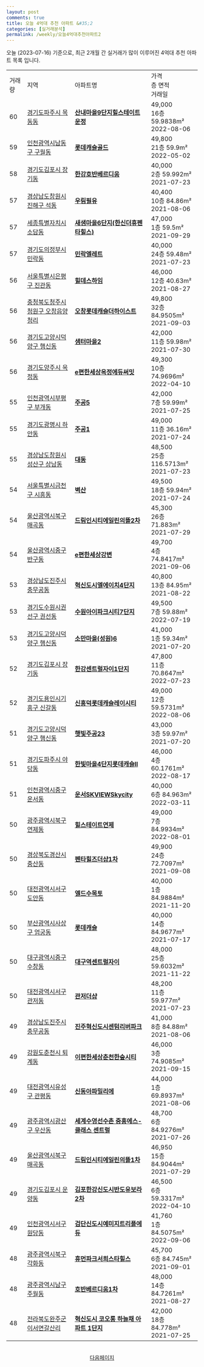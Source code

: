 ```yaml
---
layout: post
comments: true
title: 오늘 4억대 추천 아파트 &#35;2
categories: [실거래분석]
permalink: /weekly/오늘4억대추천아파트2
---
```


오늘 (2023-07-16) 기준으로, 최근 2개월 간 실거래가 많이 이루어진 4억대 추천 아파트 목록 입니다.

<table class="sortable">
  <tr>
    <td>거래량</td>
    <td>지역</td>
    <td>아파트명</td>
    <td>가격<br>층 면적<br>거래일</td>
  </tr>

  <tr class="item">
    <td>60</td>
    <td><a href="/apt/경기도파주시목동동">경기도파주시 목동동</a></td>
    <td style="font-weight: bold;"><a href="/apt/경기도파주시목동동산내마을9단지힐스테이트운정">산내마을9단지힐스테이트운정</a></td>
    <td>49,000<br>16층  59.9838m²<br>2022-08-06</td>
  </tr>

  <tr class="item">
    <td>59</td>
    <td><a href="/apt/인천광역시남동구구월동">인천광역시남동구 구월동</a></td>
    <td style="font-weight: bold;"><a href="/apt/인천광역시남동구구월동롯데캐슬골드">롯데캐슬골드</a></td>
    <td>49,800<br>21층  59.9m²<br>2022-05-02</td>
  </tr>

  <tr class="item">
    <td>58</td>
    <td><a href="/apt/경기도김포시장기동">경기도김포시 장기동</a></td>
    <td style="font-weight: bold;"><a href="/apt/경기도김포시장기동한강호반베르디움">한강호반베르디움</a></td>
    <td>40,000<br>2층  59.992m²<br>2021-07-23</td>
  </tr>

  <tr class="item">
    <td>57</td>
    <td><a href="/apt/경상남도창원시진해구석동">경상남도창원시진해구 석동</a></td>
    <td style="font-weight: bold;"><a href="/apt/경상남도창원시진해구석동우림필유">우림필유</a></td>
    <td>40,400<br>10층  84.86m²<br>2021-08-06</td>
  </tr>

  <tr class="item">
    <td>57</td>
    <td><a href="/apt/세종특별자치시소담동">세종특별자치시 소담동</a></td>
    <td style="font-weight: bold;"><a href="/apt/세종특별자치시소담동새샘마을6단지(한신더휴펜타힐스)">새샘마을6단지(한신더휴펜타힐스)</a></td>
    <td>47,000<br>1층  59.5m²<br>2021-09-29</td>
  </tr>

  <tr class="item">
    <td>57</td>
    <td><a href="/apt/경기도의정부시민락동">경기도의정부시 민락동</a></td>
    <td style="font-weight: bold;"><a href="/apt/경기도의정부시민락동민락엘레트">민락엘레트</a></td>
    <td>40,000<br>24층  59.48m²<br>2021-07-23</td>
  </tr>

  <tr class="item">
    <td>56</td>
    <td><a href="/apt/서울특별시은평구진관동">서울특별시은평구 진관동</a></td>
    <td style="font-weight: bold;"><a href="/apt/서울특별시은평구진관동힐데스하임">힐데스하임</a></td>
    <td>46,000<br>12층  40.63m²<br>2021-08-27</td>
  </tr>

  <tr class="item">
    <td>56</td>
    <td><a href="/apt/충청북도청주시청원구오창읍양청리">충청북도청주시청원구 오창읍양청리</a></td>
    <td style="font-weight: bold;"><a href="/apt/충청북도청주시청원구오창읍양청리오창롯데캐슬더하이스트">오창롯데캐슬더하이스트</a></td>
    <td>49,800<br>32층  84.9505m²<br>2021-09-03</td>
  </tr>

  <tr class="item">
    <td>56</td>
    <td><a href="/apt/경기도고양시덕양구행신동">경기도고양시덕양구 행신동</a></td>
    <td style="font-weight: bold;"><a href="/apt/경기도고양시덕양구행신동샘터마을2">샘터마을2</a></td>
    <td>42,000<br>11층  59.98m²<br>2021-07-30</td>
  </tr>

  <tr class="item">
    <td>56</td>
    <td><a href="/apt/경기도양주시옥정동">경기도양주시 옥정동</a></td>
    <td style="font-weight: bold;"><a href="/apt/경기도양주시옥정동e편한세상옥정에듀써밋">e편한세상옥정에듀써밋</a></td>
    <td>49,300<br>10층  74.9696m²<br>2022-04-10</td>
  </tr>

  <tr class="item">
    <td>55</td>
    <td><a href="/apt/인천광역시부평구부개동">인천광역시부평구 부개동</a></td>
    <td style="font-weight: bold;"><a href="/apt/인천광역시부평구부개동주공5">주공5</a></td>
    <td>42,000<br>7층  59.99m²<br>2021-07-25</td>
  </tr>

  <tr class="item">
    <td>55</td>
    <td><a href="/apt/경기도광명시하안동">경기도광명시 하안동</a></td>
    <td style="font-weight: bold;"><a href="/apt/경기도광명시하안동주공1">주공1</a></td>
    <td>49,000<br>11층  36.16m²<br>2021-07-24</td>
  </tr>

  <tr class="item">
    <td>55</td>
    <td><a href="/apt/경상남도창원시성산구상남동">경상남도창원시성산구 상남동</a></td>
    <td style="font-weight: bold;"><a href="/apt/경상남도창원시성산구상남동대동">대동</a></td>
    <td>48,500<br>25층  116.5713m²<br>2021-07-23</td>
  </tr>

  <tr class="item">
    <td>54</td>
    <td><a href="/apt/서울특별시금천구시흥동">서울특별시금천구 시흥동</a></td>
    <td style="font-weight: bold;"><a href="/apt/서울특별시금천구시흥동벽산">벽산</a></td>
    <td>49,500<br>18층  59.94m²<br>2021-07-24</td>
  </tr>

  <tr class="item">
    <td>54</td>
    <td><a href="/apt/울산광역시북구매곡동">울산광역시북구 매곡동</a></td>
    <td style="font-weight: bold;"><a href="/apt/울산광역시북구매곡동드림인시티에일린의뜰2차">드림인시티에일린의뜰2차</a></td>
    <td>45,300<br>26층  71.883m²<br>2021-07-29</td>
  </tr>

  <tr class="item">
    <td>54</td>
    <td><a href="/apt/울산광역시중구반구동">울산광역시중구 반구동</a></td>
    <td style="font-weight: bold;"><a href="/apt/울산광역시중구반구동e편한세상강변">e편한세상강변</a></td>
    <td>49,700<br>4층  74.8417m²<br>2021-09-06</td>
  </tr>

  <tr class="item">
    <td>53</td>
    <td><a href="/apt/경상남도진주시충무공동">경상남도진주시 충무공동</a></td>
    <td style="font-weight: bold;"><a href="/apt/경상남도진주시충무공동혁신도시엘에이치4단지">혁신도시엘에이치4단지</a></td>
    <td>40,800<br>13층  84.95m²<br>2021-08-22</td>
  </tr>

  <tr class="item">
    <td>53</td>
    <td><a href="/apt/경기도수원시권선구권선동">경기도수원시권선구 권선동</a></td>
    <td style="font-weight: bold;"><a href="/apt/경기도수원시권선구권선동수원아이파크시티7단지">수원아이파크시티7단지</a></td>
    <td>49,500<br>7층  59.88m²<br>2022-07-19</td>
  </tr>

  <tr class="item">
    <td>53</td>
    <td><a href="/apt/경기도고양시덕양구행신동">경기도고양시덕양구 행신동</a></td>
    <td style="font-weight: bold;"><a href="/apt/경기도고양시덕양구행신동소만마을(성원)6">소만마을(성원)6</a></td>
    <td>41,000<br>1층  59.34m²<br>2021-07-20</td>
  </tr>

  <tr class="item">
    <td>52</td>
    <td><a href="/apt/경기도김포시장기동">경기도김포시 장기동</a></td>
    <td style="font-weight: bold;"><a href="/apt/경기도김포시장기동한강센트럴자이1단지">한강센트럴자이1단지</a></td>
    <td>47,800<br>11층  70.8647m²<br>2022-07-23</td>
  </tr>

  <tr class="item">
    <td>52</td>
    <td><a href="/apt/경기도용인시기흥구신갈동">경기도용인시기흥구 신갈동</a></td>
    <td style="font-weight: bold;"><a href="/apt/경기도용인시기흥구신갈동신흥덕롯데캐슬레이시티">신흥덕롯데캐슬레이시티</a></td>
    <td>49,000<br>12층  59.5731m²<br>2022-08-06</td>
  </tr>

  <tr class="item">
    <td>51</td>
    <td><a href="/apt/경기도고양시덕양구행신동">경기도고양시덕양구 행신동</a></td>
    <td style="font-weight: bold;"><a href="/apt/경기도고양시덕양구행신동햇빛주공23">햇빛주공23</a></td>
    <td>43,000<br>3층  59.97m²<br>2021-07-20</td>
  </tr>

  <tr class="item">
    <td>51</td>
    <td><a href="/apt/경기도파주시야당동">경기도파주시 야당동</a></td>
    <td style="font-weight: bold;"><a href="/apt/경기도파주시야당동한빛마을4단지롯데캐슬Ⅱ">한빛마을4단지롯데캐슬Ⅱ</a></td>
    <td>46,000<br>4층  60.1761m²<br>2022-08-17</td>
  </tr>

  <tr class="item">
    <td>51</td>
    <td><a href="/apt/인천광역시중구운서동">인천광역시중구 운서동</a></td>
    <td style="font-weight: bold;"><a href="/apt/인천광역시중구운서동운서SKVIEWSkycity">운서SKVIEWSkycity</a></td>
    <td>40,000<br>6층  84.963m²<br>2022-03-11</td>
  </tr>

  <tr class="item">
    <td>50</td>
    <td><a href="/apt/광주광역시북구연제동">광주광역시북구 연제동</a></td>
    <td style="font-weight: bold;"><a href="/apt/광주광역시북구연제동힐스테이트연제">힐스테이트연제</a></td>
    <td>49,000<br>7층  84.9934m²<br>2022-08-01</td>
  </tr>

  <tr class="item">
    <td>50</td>
    <td><a href="/apt/경상북도경산시중산동">경상북도경산시 중산동</a></td>
    <td style="font-weight: bold;"><a href="/apt/경상북도경산시중산동펜타힐즈더샵1차">펜타힐즈더샵1차</a></td>
    <td>49,900<br>24층  72.7097m²<br>2021-09-08</td>
  </tr>

  <tr class="item">
    <td>50</td>
    <td><a href="/apt/대전광역시서구도안동">대전광역시서구 도안동</a></td>
    <td style="font-weight: bold;"><a href="/apt/대전광역시서구도안동엘드수목토">엘드수목토</a></td>
    <td>40,000<br>1층  84.9884m²<br>2021-11-20</td>
  </tr>

  <tr class="item">
    <td>50</td>
    <td><a href="/apt/부산광역시사상구엄궁동">부산광역시사상구 엄궁동</a></td>
    <td style="font-weight: bold;"><a href="/apt/부산광역시사상구엄궁동롯데캐슬">롯데캐슬</a></td>
    <td>40,000<br>14층  84.9677m²<br>2021-07-17</td>
  </tr>

  <tr class="item">
    <td>50</td>
    <td><a href="/apt/대구광역시중구수창동">대구광역시중구 수창동</a></td>
    <td style="font-weight: bold;"><a href="/apt/대구광역시중구수창동대구역센트럴자이">대구역센트럴자이</a></td>
    <td>48,000<br>25층  59.6032m²<br>2021-11-22</td>
  </tr>

  <tr class="item">
    <td>50</td>
    <td><a href="/apt/대전광역시서구관저동">대전광역시서구 관저동</a></td>
    <td style="font-weight: bold;"><a href="/apt/대전광역시서구관저동관저더샵">관저더샵</a></td>
    <td>48,200<br>11층  59.977m²<br>2021-07-23</td>
  </tr>

  <tr class="item">
    <td>49</td>
    <td><a href="/apt/경상남도진주시충무공동">경상남도진주시 충무공동</a></td>
    <td style="font-weight: bold;"><a href="/apt/경상남도진주시충무공동진주혁신도시센텀리버파크">진주혁신도시센텀리버파크</a></td>
    <td>41,000<br>8층  84.88m²<br>2021-08-06</td>
  </tr>

  <tr class="item">
    <td>49</td>
    <td><a href="/apt/강원도춘천시퇴계동">강원도춘천시 퇴계동</a></td>
    <td style="font-weight: bold;"><a href="/apt/강원도춘천시퇴계동이편한세상춘천한숲시티">이편한세상춘천한숲시티</a></td>
    <td>46,000<br>3층  74.9085m²<br>2021-09-15</td>
  </tr>

  <tr class="item">
    <td>49</td>
    <td><a href="/apt/대전광역시유성구관평동">대전광역시유성구 관평동</a></td>
    <td style="font-weight: bold;"><a href="/apt/대전광역시유성구관평동신동아파밀리에">신동아파밀리에</a></td>
    <td>44,000<br>1층  69.8937m²<br>2021-08-06</td>
  </tr>

  <tr class="item">
    <td>49</td>
    <td><a href="/apt/광주광역시광산구우산동">광주광역시광산구 우산동</a></td>
    <td style="font-weight: bold;"><a href="/apt/광주광역시광산구우산동세계수영선수촌중흥에스-클래스센트럴">세계수영선수촌 중흥에스-클래스 센트럴</a></td>
    <td>48,700<br>6층  84.9276m²<br>2021-07-26</td>
  </tr>

  <tr class="item">
    <td>49</td>
    <td><a href="/apt/울산광역시북구매곡동">울산광역시북구 매곡동</a></td>
    <td style="font-weight: bold;"><a href="/apt/울산광역시북구매곡동드림인시티에일린의뜰1차">드림인시티에일린의뜰1차</a></td>
    <td>46,950<br>15층  84.9044m²<br>2021-07-29</td>
  </tr>

  <tr class="item">
    <td>49</td>
    <td><a href="/apt/경기도김포시운양동">경기도김포시 운양동</a></td>
    <td style="font-weight: bold;"><a href="/apt/경기도김포시운양동김포한강신도시반도유보라2차">김포한강신도시반도유보라2차</a></td>
    <td>46,500<br>6층  59.3317m²<br>2022-04-10</td>
  </tr>

  <tr class="item">
    <td>49</td>
    <td><a href="/apt/인천광역시서구원당동">인천광역시서구 원당동</a></td>
    <td style="font-weight: bold;"><a href="/apt/인천광역시서구원당동검단신도시예미지트리플에듀">검단신도시예미지트리플에듀</a></td>
    <td>41,760<br>1층  84.5075m²<br>2022-09-06</td>
  </tr>

  <tr class="item">
    <td>48</td>
    <td><a href="/apt/광주광역시북구각화동">광주광역시북구 각화동</a></td>
    <td style="font-weight: bold;"><a href="/apt/광주광역시북구각화동휴먼파크서희스타힐스">휴먼파크서희스타힐스</a></td>
    <td>45,700<br>6층  84.745m²<br>2021-09-01</td>
  </tr>

  <tr class="item">
    <td>48</td>
    <td><a href="/apt/광주광역시남구주월동">광주광역시남구 주월동</a></td>
    <td style="font-weight: bold;"><a href="/apt/광주광역시남구주월동호반베르디움1차">호반베르디움1차</a></td>
    <td>48,000<br>14층  84.7261m²<br>2021-08-27</td>
  </tr>

  <tr class="item">
    <td>48</td>
    <td><a href="/apt/전라북도완주군이서면갈산리">전라북도완주군 이서면갈산리</a></td>
    <td style="font-weight: bold;"><a href="/apt/전라북도완주군이서면갈산리혁신도시코오롱하늘채아파트1단지">혁신도시 코오롱 하늘채 아파트 1단지</a></td>
    <td>42,000<br>18층  84.778m²<br>2021-07-25</td>
  </tr>

  <tr>
      <script async src="https://pagead2.googlesyndication.com/pagead/js/adsbygoogle.js?client=ca-pub-3485438051770037"
          crossorigin="anonymous"></script>
      <ins class="adsbygoogle"
          style="display:block"
          data-ad-format="fluid"
          data-ad-layout-key="-fb+5w+4e-db+86"
          data-ad-client="ca-pub-3485438051770037"
          data-ad-slot="1827090281"></ins>
      <script>
          (adsbygoogle = window.adsbygoogle || []).push({});
      </script>
  </tr>
    
</table>

<br>
<center><a href="/weekly/오늘4억대추천아파트3">다음페이지</a></center>
<br><br>
